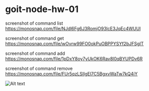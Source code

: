 # goit-node-hw-01
screenshot of command list 
https://monosnap.com/file/NJdl6Fg6J3RomjO93lcE3JqEc4WUUl

screenshot of command get
https://monosnap.com/file/wOvrw99FO0okPuOBPPYSYf2bJFSgIT

screenshot of command add
https://monosnap.com/file/1pDxY8oy7yUkOK6Rav8l0qBYUPDv6R

screenshot of command remove
https://monosnap.com/file/FUr5qzLSIlgEl7C5BgxvWaTw7kQ4iY

![Alt text](https://monosnap.com/image/FUr5qzLSIlgEl7C5BgxvWaTw7kQ4iY)



